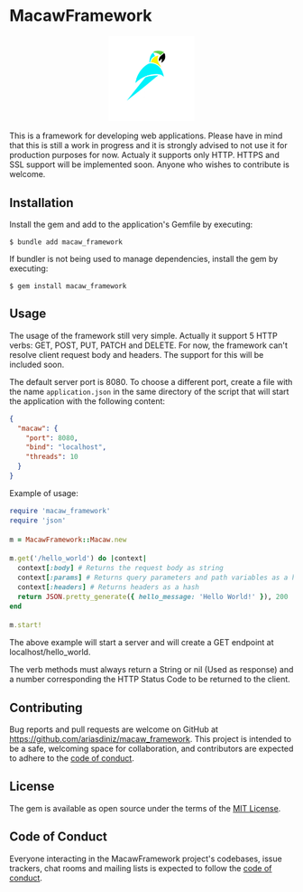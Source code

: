 # MacawFramework

<img src="macaw_logo.png" alt= “” style="width: 30%;height: 30%;margin-left: 35%">

This is a framework for developing web applications. Please have in mind that this is still a work in progress and
it is strongly advised to not use it for production purposes for now. Actualy it supports only HTTP. HTTPS and SSL
support will be implemented soon. Anyone who wishes to contribute is welcome.

## Installation

Install the gem and add to the application's Gemfile by executing:

    $ bundle add macaw_framework

If bundler is not being used to manage dependencies, install the gem by executing:

    $ gem install macaw_framework

## Usage

The usage of the framework still very simple. Actually it support 5 HTTP verbs: GET, POST, PUT, PATCH and DELETE.
For now, the framework can't resolve client request body and headers. The support for this will be included soon.

The default server port is 8080. To choose a different port, create a file with the name `application.json` 
in the same directory of the script that will start the application with the following content:

```json
{
  "macaw": {
    "port": 8080,
    "bind": "localhost",
    "threads": 10
  }
}
```

Example of usage:

```ruby
require 'macaw_framework'
require 'json'

m = MacawFramework::Macaw.new

m.get('/hello_world') do |context|
  context[:body] # Returns the request body as string
  context[:params] # Returns query parameters and path variables as a hash
  context[:headers] # Returns headers as a hash
  return JSON.pretty_generate({ hello_message: 'Hello World!' }), 200
end

m.start!
```

The above example will start a server and will create a GET endpoint at localhost/hello_world.

The verb methods must always return a String or nil (Used as response) and a number corresponding the 
HTTP Status Code to be returned to the client.

## Contributing

Bug reports and pull requests are welcome on GitHub at https://github.com/ariasdiniz/macaw_framework. This project is intended to be a safe, welcoming space for collaboration, and contributors are expected to adhere to the [code of conduct](https://github.com/ariasdiniz/macaw_framework/blob/main/CODE_OF_CONDUCT.md).

## License

The gem is available as open source under the terms of the [MIT License](https://opensource.org/licenses/MIT).

## Code of Conduct

Everyone interacting in the MacawFramework project's codebases, issue trackers, chat rooms and mailing lists is expected to follow the [code of conduct](https://github.com/ariasdiniz/macaw_framework/blob/main/CODE_OF_CONDUCT.md).
